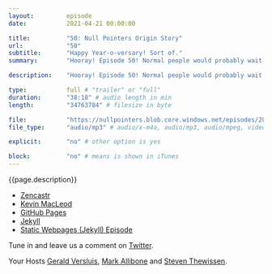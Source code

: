 ```yaml
---
layout:         episode
date: 			2021-04-21 00:00:00

title: 			"50: Null Pointers Origin Story"
url:        	"50"
subtitle: 		"Happy Year-o-versary! Sort of."
summary: 		"Hooray! Episode 50! Normal people would probably wait until 52, but we like round numbers, deal with it. For this special episode we talk all about our experience so far. What do we love, what do we hate and how do we do it."

description: 	"Hooray! Episode 50! Normal people would probably wait until 52, but we like round numbers, deal with it. For this special episode we talk all about our experience so far. What do we love, what do we hate and how do we do it."

type:			full # "trailer" or "full"
duration: 		"38:18" # audio length in min
length: 		"34763784" # filesize in byte

file: 			"https://nullpointers.blob.core.windows.net/episodes/20210428_NullpointersOriginStory.mp3"
file_type: 		"audio/mp3" # audio/x-m4a, audio/mp3, audio/mpeg, video/quicktime, video/mp4, video/x-m4v, application/pdf, and document/x-epub

explicit: 		"no" # other option is yes

block: 			"no" # means is shown in iTunes
---
```


{{page.description}}

* [Zencastr](https://zencastr.com/)
* [Kevin MacLeod](https://en.wikipedia.org/wiki/Kevin_MacLeod)
* [GitHub Pages](https://pages.github.com/)
* [Jekyll](https://jekyllrb.com/)
* [Static Webpages (Jekyll) Episode](https://nullpointers.io/44/)

Tune in and leave us a comment on [Twitter](https://twitter.com/nullpointersio).

Your Hosts [Gerald Versluis](https://twitter.com/jfversluis), [Mark Allibone](https://twitter.com/mallibone) and [Steven Thewissen](https://twitter.com/devnl).
